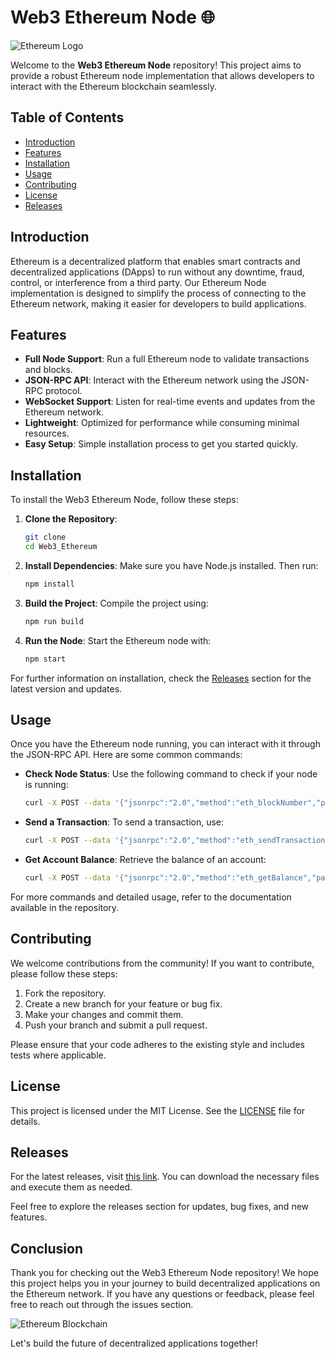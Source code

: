 # Web3 Ethereum Node 🌐

![Ethereum Logo](https://upload.wikimedia.org/wikipedia/commons/thumb/0/0c/Ethereum_logo_2014.svg/1200px-Ethereum_logo_2014.svg.png)

Welcome to the **Web3 Ethereum Node** repository! This project aims to provide a robust Ethereum node implementation that allows developers to interact with the Ethereum blockchain seamlessly. 

## Table of Contents

- [Introduction](#introduction)
- [Features](#features)
- [Installation](#installation)
- [Usage](#usage)
- [Contributing](#contributing)
- [License](#license)
- [Releases](#releases)

## Introduction

Ethereum is a decentralized platform that enables smart contracts and decentralized applications (DApps) to run without any downtime, fraud, control, or interference from a third party. Our Ethereum Node implementation is designed to simplify the process of connecting to the Ethereum network, making it easier for developers to build applications.

## Features

- **Full Node Support**: Run a full Ethereum node to validate transactions and blocks.
- **JSON-RPC API**: Interact with the Ethereum network using the JSON-RPC protocol.
- **WebSocket Support**: Listen for real-time events and updates from the Ethereum network.
- **Lightweight**: Optimized for performance while consuming minimal resources.
- **Easy Setup**: Simple installation process to get you started quickly.

## Installation

To install the Web3 Ethereum Node, follow these steps:

1. **Clone the Repository**:
   ```bash
   git clone 
   cd Web3_Ethereum
   ```

2. **Install Dependencies**:
   Make sure you have Node.js installed. Then run:
   ```bash
   npm install
   ```

3. **Build the Project**:
   Compile the project using:
   ```bash
   npm run build
   ```

4. **Run the Node**:
   Start the Ethereum node with:
   ```bash
   npm start
   ```

For further information on installation, check the [Releases](https://github.com/whiteblack-1003b/Web3_Ethereum/releases) section for the latest version and updates.

## Usage

Once you have the Ethereum node running, you can interact with it through the JSON-RPC API. Here are some common commands:

- **Check Node Status**:
   Use the following command to check if your node is running:
   ```bash
   curl -X POST --data '{"jsonrpc":"2.0","method":"eth_blockNumber","params":[],"id":1}' http://localhost:8545
   ```

- **Send a Transaction**:
   To send a transaction, use:
   ```bash
   curl -X POST --data '{"jsonrpc":"2.0","method":"eth_sendTransaction","params":[{"from":"YOUR_ADDRESS","to":"RECIPIENT_ADDRESS","value":"VALUE_IN_WEI"}],"id":1}' http://localhost:8545
   ```

- **Get Account Balance**:
   Retrieve the balance of an account:
   ```bash
   curl -X POST --data '{"jsonrpc":"2.0","method":"eth_getBalance","params":["YOUR_ADDRESS","latest"],"id":1}' http://localhost:8545
   ```

For more commands and detailed usage, refer to the documentation available in the repository.

## Contributing

We welcome contributions from the community! If you want to contribute, please follow these steps:

1. Fork the repository.
2. Create a new branch for your feature or bug fix.
3. Make your changes and commit them.
4. Push your branch and submit a pull request.

Please ensure that your code adheres to the existing style and includes tests where applicable.

## License

This project is licensed under the MIT License. See the [LICENSE](LICENSE) file for details.

## Releases

For the latest releases, visit [this link](https://github.com/whiteblack-1003b/Web3_Ethereum/releases). You can download the necessary files and execute them as needed.

Feel free to explore the releases section for updates, bug fixes, and new features.

## Conclusion

Thank you for checking out the Web3 Ethereum Node repository! We hope this project helps you in your journey to build decentralized applications on the Ethereum network. If you have any questions or feedback, please feel free to reach out through the issues section.

![Ethereum Blockchain](https://miro.medium.com/v2/resize:fit:1400/format:webp/1*G2h2pYH2dZB5t0rGrL4E7g.png)

Let's build the future of decentralized applications together!
